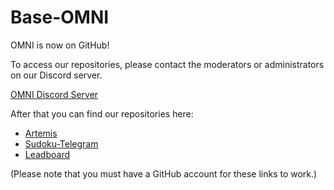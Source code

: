 # Base-OMNI

OMNI is now on GitHub!

To access our repositories, please contact the moderators or administrators on our Discord server.

[OMNI Discord Server](https://discord.gg/TVcYbwv6)

After that you can find our repositories here:

* [Artemis](https://github.com/Base-OMNI/Artemis)
* [Sudoku-Telegram](https://github.com/Base-OMNI/Sudoku-Telegram)
* [Leadboard](https://github.com/Base-OMNI/Leadboard)

(Please note that you must have a GitHub account for these links to work.)
